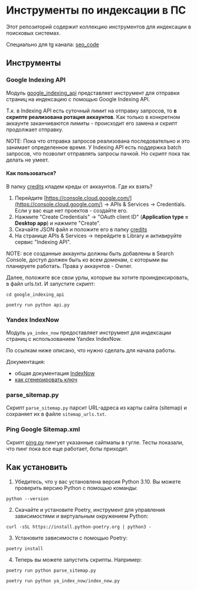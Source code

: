 # Инструменты по индексации в ПС

Этот репозиторий содержит коллекцию инструментов для индексации в поисковых системах.

Специально для tg канала: [seo_code](https://t.me/seo_code)

## Инструменты

### Google Indexing API

Модуль [google_indexing_api](google_indexing_api) представляет инструмент для отправки страниц на индексацию с помощью
Google Indexing API.

Т.к. в Indexing API есть суточный лимит на отправку запросов, то **в скрипте реализована ротация аккаунтов**.
Как только в конкретном аккаунте заканчиваются лимиты - происходит его замена и скрипт продолжает отправку.

NOTE: Пока что отправка запросов реализована последовательно и это занимает определенное время.
У Indexing API есть поддержка batch запросов, что позволит отправлять запросы пачкой.
Но скрипт пока так делать не умеет.

#### Как пользоваться?

В папку [credits](google_indexing_api%2Fcredits) кладем креды от аккаунтов. Где их взять?

1. Перейдите [https://console.cloud.google.com/](https://console.cloud.google.com/) -> APIs & Services -> Credentials.
   Если у вас еще нет проектов - создайте его.
2. Нажмите "Create Credentials" -> "OAuth client ID" (**Application type = Desktop app**) и нажмите "Create".
3. Скачайте JSON файл и положите его в папку [credits](google_indexing_api%2Fcredits)
4. На странице APIs & Services -> перейдите в Library и активируйте сервис "Indexing API".

NOTE: все созданные аккаунты должны быть добавлены в Search Console, доступ должен быть ко всем доменам, с которыми вы
планируете работать. Права у аккаунтов - Owner.

Далее, положите все свои урлы, которые вы хотите проиндексировать, в файл urls.txt. И запустите скрипт:

```shell
cd google_indexing_api
```

```shell
poetry run python api.py
```

### Yandex IndexNow

Модуль `ya_index_now` предоставляет инструмент для индексации страниц с использованием Yandex IndexNow.

По ссылкам ниже описано, что нужно сделать для начала работы.

Документация:

- общая документация [IndexNow](https://yandex.ru/support/webmaster/indexing-options/index-now.html)
- [как сгенерировать ключ](https://yandex.ru/support/webmaster/indexnow/key.html)

### parse_sitemap.py

Скрипт `parse_sitemap.py` парсит URL-адреса из карты сайта (sitemap) и сохраняет их в файле `sitemap_urls.txt`.

### Ping Google Sitemap.xml

Скрипт [ping.py](google_ping_sitemaps%2Fping.py) пингует указанные сайтмапы в гугле.
Тесты показали, что пинг пока все еще работает, боты приходят.

## Как установить

1. Убедитесь, что у вас установлена версия Python 3.10. Вы можете проверить версию Python с помощью команды:

```shell
python --version
```

2. Скачайте и установите Poetry, инструмент для управления зависимостями и виртуальным окружением Python:

```shell
curl -sSL https://install.python-poetry.org | python3 -
```

3. Установите зависимости с помощью Poetry:

```shell
poetry install
```

4. Теперь вы можете запустить скрипты. Например:

```shell
poetry run python parse_sitemap.py
```

```shell
poetry run python ya_index_now/index_now.py
```